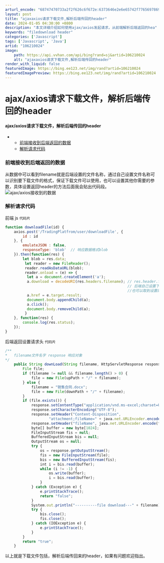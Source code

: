 ```yaml
---
arturl_encode: "68747470733a2f2f626c6f672e:6373646e2e6e65742f77656978696e5f34323239333637372f:61727469636c652f64657461696c732f313036323130303234"
layout: post
title: "ajaxaxios请求下载文件,解析后端传回的header"
date: 2024-01-05 04:30:00 +0800
description: "本文详细介绍如何使用ajax/axios发起请求，从前端解析后端返回的hea"
keywords: "filedownload header"
categories: ['Javascript']
tags: ['Javascript', 'Java']
artid: "106210024"
image:
    path: https://api.vvhan.com/api/bing?rand=sj&artid=106210024
    alt: "ajaxaxios请求下载文件,解析后端传回的header"
render_with_liquid: false
featuredImage: https://bing.ee123.net/img/rand?artid=106210024
featuredImagePreview: https://bing.ee123.net/img/rand?artid=106210024
---
```


# ajax/axios请求下载文件，解析后端传回的header

#### ajax/axios请求下载文件，解析后端传回的header

* + [前端接收到后端返回的数据](#_5)
  + [解析请求代码](#_8)

### 前端接收到后端返回的数据

从数据中可以看到filename就是后端设置的文件名称，通过自己设置文件名称可以识别要下载文件的格式，保证下载文件可以使用，也可以设置其他你需要的参数，具体设置返回header的方法后面我会贴出代码段。
![ajax/axios接收到的数据](https://i-blog.csdnimg.cn/blog_migrate/dd19d4c591a21299b0f891ada7cc760c.png)

### 解析请求代码

前端 js
`代码片`

```javascript
function downloadFile(id) {
	axios.post('/TradingPlatfrom/user/downloadFile', {
		id : id
	}, {
		emulateJSON : false,
		responseType: 'blob'  // 响应数据格式blob
	}).then(function(res) {
		let blob = res.data;
		 let reader = new FileReader();
		 reader.readAsDataURL(blob);
		 reader.onload = (e) => {
		  let a = document.createElement('a');
		  a.download = decodeURI(res.headers.filename); // res.header.filename
														// 后端自己设置下载的文件名
														//也可以取到设置的别的需要的数据
		  a.href = e.target.result;
		  document.body.appendChild(a);
		  a.click();
		  document.body.removeChild(a);
		 }
	}, function(res) {
		console.log(res.status);
	});
}

```

后端返回设置请求头
`代码片`

```javascript
/**
*	filename文件名字 response 响应对象
*/
    public String downLoad(String filename, HttpServletResponse response) throws UnsupportedEncodingException {
        File file;
        if (filename != null && filename.length() > 0) {
            file = new File(upPath + "/" + filename);
        } else {
            filename = "销售合同.docx";
            file = new File(downPath + "/" + filename);
        }
        if (file.exists()) {
            response.setContentType("application/vnd.ms-excel;charset=UTF-8");
            response.setCharacterEncoding("UTF-8");
            response.setHeader("Content-Disposition",
                    "attachment;fileName=" + java.net.URLEncoder.encode(filename.toString(), "UTF-8"));
            response.setHeader("fileName", java.net.URLEncoder.encode(filename, "UTF-8")); //设置返回下载的文件名称，也可以设置别的需要的数据
            byte[] buffer = new byte[1024];
            FileInputStream fis = null;
            BufferedInputStream bis = null;
            OutputStream os = null;
            try {
                os = response.getOutputStream();
                fis = new FileInputStream(file);
                bis = new BufferedInputStream(fis);
                int i = bis.read(buffer);
                while (i != -1) {
                    os.write(buffer);
                    i = bis.read(buffer);
                }
            } catch (Exception e) {
                e.printStackTrace();
                return "false";
            }
            System.out.println("----------file download---" + filename);
            try {
                bis.close();
                fis.close();
            } catch (IOException e) {
                e.printStackTrace();
            }
        }
        return "true";
    }

```

以上就是下载文件包括，解析后端传回来的header，如果有问题欢迎指出。